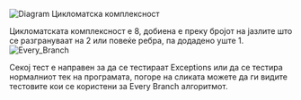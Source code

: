 ![Diagram](https://user-images.githubusercontent.com/72856858/119899493-71ecf200-bf43-11eb-8f34-35c3537db5ae.png)
Цикломатска комплексност

Цикломатската комплексност е 8, добиена е преку бројот на јазлите што се разгрануваат на 2 или повеќе ребра, па додадено уште 1.
![Every_Branch](https://user-images.githubusercontent.com/72856858/119899581-90eb8400-bf43-11eb-80bf-5f6209dbb2df.png)

Секој тест е направен за да се тестираат Exceptions или да се тестира нормалниот тек на програмата, погоре на сликата можете да ги видите тестовите кои се користени за 
Every Branch алгоритмот.
